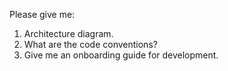 Please give me:

1. Architecture diagram.
2. What are the code conventions?
3. Give me an onboarding guide for development.